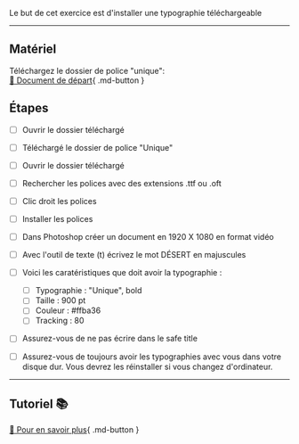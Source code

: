 Le but de cet exercice est d'installer une typographie téléchargeable
***  

## Matériel
Téléchargez le dossier de police "unique":      
[📁 Document de départ](https://cmontmorency365-my.sharepoint.com/:f:/g/personal/flpilote_cmontmorency_qc_ca/EjI_vOcd3nNJoxX-YMvtzr0BvAJGrpnArev0RWH74MjVwQ?e=veL2bB){ .md-button }   <br>



## Étapes

- [ ] Ouvrir le dossier téléchargé
- [ ] Téléchargé le dossier de police "Unique"
- [ ] Ouvrir le dossier téléchargé
- [ ] Rechercher les polices avec des extensions .ttf ou .oft
- [ ] Clic droit les polices
- [ ] Installer les polices
- [ ] Dans Photoshop créer un document en 1920 X 1080 en format vidéo
- [ ] Avec l'outil de texte (t) écrivez le mot DÉSERT en majuscules
- [ ] Voici les caratéristiques que doit avoir la typographie :
  - [ ] Typographie : "Unique", bold
  - [ ] Taille : 900 pt
  - [ ] Couleur : #ffba36
  - [ ] Tracking : 80
- [ ] Assurez-vous de ne pas écrire dans le safe title
- [ ] Assurez-vous de toujours avoir les typographies avec vous dans votre disque dur. Vous devrez les réinstaller si vous changez d'ordinateur. 
      
      


***  
## Tutoriel 📚
[📖 Pour en savoir plus](https://cmontmorency365-my.sharepoint.com/:v:/g/personal/flpilote_cmontmorency_qc_ca/EY9E_od0N_RAkXPuA25134QB1Md_l5bCWuzIIHh7N-I7fw?nav=eyJyZWZlcnJhbEluZm8iOnsicmVmZXJyYWxBcHAiOiJPbmVEcml2ZUZvckJ1c2luZXNzIiwicmVmZXJyYWxBcHBQbGF0Zm9ybSI6IldlYiIsInJlZmVycmFsTW9kZSI6InZpZXciLCJyZWZlcnJhbFZpZXciOiJNeUZpbGVzTGlua0NvcHkifX0&e=jo6Cug){ .md-button }   <br>





